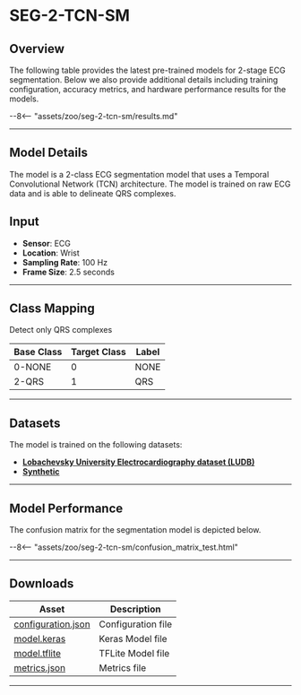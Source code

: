 # SEG-2-TCN-SM

## <span class="sk-h2-span">Overview</span>

The following table provides the latest pre-trained models for 2-stage ECG segmentation. Below we also provide additional details including training configuration, accuracy metrics, and hardware performance results for the models.

--8<-- "assets/zoo/seg-2-tcn-sm/results.md"

---

## <span class="sk-h2-span">Model Details</span>

The model is a 2-class ECG segmentation model that uses a Temporal Convolutional Network (TCN) architecture. The model is trained on raw ECG data and is able to delineate QRS complexes.

## <span class="sk-h2-span">Input</span>

- **Sensor**: ECG
- **Location**: Wrist
- **Sampling Rate**: 100 Hz
- **Frame Size**: 2.5 seconds

---

## <span class="sk-h2-span">Class Mapping</span>

Detect only QRS complexes

| Base Class    | Target Class | Label     |
| ------------- | ------------ | --------- |
| 0-NONE        | 0            | NONE      |
| 2-QRS         | 1            | QRS       |

---

## <span class="sk-h2-span">Datasets</span>

The model is trained on the following datasets:

- **[Lobachevsky University Electrocardiography dataset (LUDB)](../datasets/ludb.md)**
- **[Synthetic](../datasets/synthetic.md)**

---

## <span class="sk-h2-span">Model Performance</span>

The confusion matrix for the segmentation model is depicted below.

<div class="sk-plotly-graph-div">
--8<-- "assets/zoo/seg-2-tcn-sm/confusion_matrix_test.html"
</div>

---

## <span class="sk-h2-span">Downloads</span>

| Asset                                                                | Description                   |
| -------------------------------------------------------------------- | ----------------------------- |
| [configuration.json](https://ambiqai-model-zoo.s3.us-west-2.amazonaws.com/heartkit/segmentation/seg-2-tcn-sm/latest/configuration.json)   | Configuration file            |
| [model.keras](https://ambiqai-model-zoo.s3.us-west-2.amazonaws.com/heartkit/segmentation/seg-2-tcn-sm/latest/model.keras)            | Keras Model file              |
| [model.tflite](https://ambiqai-model-zoo.s3.us-west-2.amazonaws.com/heartkit/segmentation/seg-2-tcn-sm/latest/model.tflite)       | TFLite Model file             |
| [metrics.json](https://ambiqai-model-zoo.s3.us-west-2.amazonaws.com/heartkit/segmentation/seg-2-tcn-sm/latest/metrics.json)       | Metrics file                  |

---
